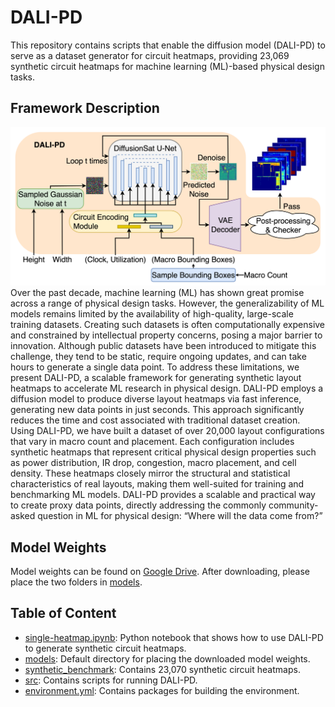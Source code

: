 # DALI-PD
This repository contains scripts that enable the diffusion model (DALI-PD) to serve as a dataset generator for circuit heatmaps, providing 23,069 synthetic circuit heatmaps for machine learning (ML)-based physical design tasks.

## Framework Description
![Inference](etc/inference.png)
Over the past decade, machine learning (ML) has shown great promise across a range of physical design tasks. However, the generalizability of ML models remains limited by the availability of high-quality, large-scale training datasets. Creating such datasets is often computationally expensive and constrained by intellectual property concerns, posing a major barrier to innovation. Although public datasets have been introduced to mitigate this challenge, they tend to be static, require ongoing updates, and can take hours to generate a single data point. To address these limitations, we present DALI-PD, a scalable framework for generating synthetic layout heatmaps to accelerate ML research in physical design. DALI-PD employs a diffusion model to produce diverse layout heatmaps via fast inference, generating new data points in just seconds. This approach significantly reduces the time and cost associated with traditional dataset creation. Using DALI-PD, we have built a dataset of over 20,000 layout configurations that vary in macro count and placement. Each configuration includes synthetic heatmaps that represent critical physical design properties such as power distribution, IR drop, congestion, macro placement, and cell density. These heatmaps closely mirror the structural and statistical characteristics of real layouts, making them well-suited for training and benchmarking ML models. DALI-PD provides a scalable and practical way to create proxy data points, directly addressing the commonly community-asked question in ML for physical design: “Where will the data come from?”

## Model Weights
Model weights can be found on [Google Drive](https://drive.google.com/drive/folders/1iRH4i5ZPM_Aw37KpWN6ERDvA-TnQ4QIl?usp=sharing). After downloading, please place the two folders in [models](./models/).

## Table of Content
  - [single-heatmap.ipynb](./single-heatmap.ipynb): Python notebook that shows how to use DALI-PD to generate synthetic circuit heatmaps.
  - [models](./models): Default directory for placing the downloaded model weights.
  - [synthetic_benchmark](./synthetic_benchmark/): Contains 23,070 synthetic circuit heatmaps.
  - [src](./src/): Contains scripts for running DALI-PD.
  - [environment.yml](./environment.yml): Contains packages for building the environment.